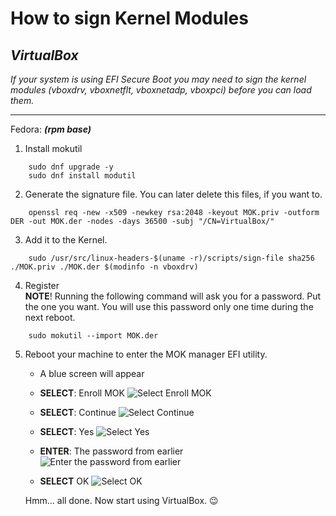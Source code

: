 # How to sign Kernel Modules

## _VirtualBox_
_If your system is using EFI Secure Boot you may need to sign the
kernel modules (vboxdrv, vboxnetflt, vboxnetadp, vboxpci) before you can load
them._

___

Fedora: **_(rpm base)_**

1. Install mokutil

```shell
    sudo dnf upgrade -y
    sudo dnf install modutil
```

2. Generate the signature file. You can later delete this files, if you want to.

```shell
    openssl req -new -x509 -newkey rsa:2048 -keyout MOK.priv -outform DER -out MOK.der -nodes -days 36500 -subj "/CN=VirtualBox/"
```

3. Add it to the Kernel.

```shell
    sudo /usr/src/linux-headers-$(uname -r)/scripts/sign-file sha256 ./MOK.priv ./MOK.der $(modinfo -n vboxdrv)
```

4. Register \
**NOTE**! Running the following command will ask you for  a password. Put the one you want. You will use this password only one time during the next reboot.
```shell
    sudo mokutil --import MOK.der
```

5. Reboot your machine to enter the MOK manager EFI utility.
    * A blue screen will appear
    * **SELECT**: Enroll MOK
    ![Select Enroll MOK](https://camo.githubusercontent.com/b21a46cd05e4f730f3243885e9bf48dd1ac8b9f4/68747470733a2f2f736f75726365776172652e6f72672f73797374656d7461702f77696b692f536563757265426f6f743f616374696f6e3d41747461636846696c6526646f3d676574267461726765743d53637265656e73686f745f6b766d2d726177686964652d36342d756566692d315f323031342d30322d32375f31345f30305f31335f63726f702e706e67)

    
    * **SELECT**: Continue
    ![Select Continue](https://camo.githubusercontent.com/bac4ce06716e65944934a342d68f5458e4e68380/68747470733a2f2f736f75726365776172652e6f72672f73797374656d7461702f77696b692f536563757265426f6f743f616374696f6e3d41747461636846696c6526646f3d676574267461726765743d53637265656e73686f745f6b766d2d726177686964652d36342d756566692d315f323031342d30322d32375f31345f30305f33355f63726f702e706e67)
    
    
    * **SELECT**: Yes
    ![Select Yes](https://camo.githubusercontent.com/b81d4cb38374e4f6f4c599812402b25987e6bea0/68747470733a2f2f736f75726365776172652e6f72672f73797374656d7461702f77696b692f536563757265426f6f743f616374696f6e3d41747461636846696c6526646f3d676574267461726765743d53637265656e73686f745f6b766d2d726177686964652d36342d756566692d315f323031342d30322d32375f31345f30305f34345f63726f702e706e67)

    
    * **ENTER**: The password from earlier
    ![Enter the password from earlier](https://camo.githubusercontent.com/f15a0972dfc2d101711d2d584125f14b52e87057/68747470733a2f2f736f75726365776172652e6f72672f73797374656d7461702f77696b692f536563757265426f6f743f616374696f6e3d41747461636846696c6526646f3d676574267461726765743d53637265656e73686f745f6b766d2d726177686964652d36342d756566692d315f323031342d30322d32375f31345f30305f35335f63726f702e706e67)


    * **SELECT** OK 
    ![Select OK](https://camo.githubusercontent.com/3e9aea5d9fbbce69a8ac599d9ceb4bbe9bfbaaeb/68747470733a2f2f736f75726365776172652e6f72672f73797374656d7461702f77696b692f536563757265426f6f743f616374696f6e3d41747461636846696c6526646f3d676574267461726765743d53637265656e73686f745f6b766d2d726177686964652d36342d756566692d315f323031342d30322d32375f31345f30315f30365f63726f702e706e67)

    Hmm... all done. Now start using VirtualBox. :wink:
